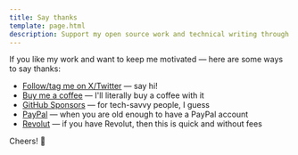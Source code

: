 ```yaml
---
title: Say thanks
template: page.html
description: Support my open source work and technical writing through various platforms - Buy Me a Coffee, GitHub Sponsors, PayPal, and more.
---
```


If you like my work and want to keep me motivated — here are some ways to say thanks:

- [Follow/tag me on X/Twitter](https://x.com/amureki) — say hi!
- [Buy me a coffee](https://buymeacoffee.com/amureki) — I'll literally buy a coffee with it
- [GitHub Sponsors](https://github.com/sponsors/amureki) — for tech-savvy people, I guess
- [PayPal](https://www.paypal.com/paypalme/amubase) — when you are old enough to have a PayPal account
- [Revolut](https://revolut.me/amureki) — if you have Revolut, then this is quick and without fees

Cheers! 🍻
